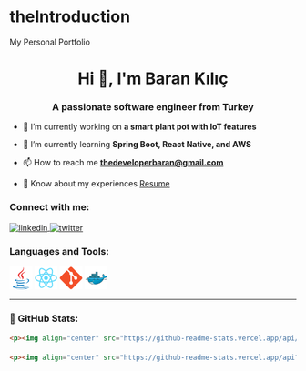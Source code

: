 # theIntroduction
My Personal Portfolio
<h1 align="center">Hi 👋, I'm Baran Kılıç</h1>
<h3 align="center">A passionate software engineer from Turkey</h3>

- 🔭 I’m currently working on **a smart plant pot with IoT features**

- 🌱 I’m currently learning **Spring Boot, React Native, and AWS**

- 📫 How to reach me **thedeveloperbaran@gmail.com**

- 📄 Know about my experiences [Resume](https://your-link.com)

<h3 align="left">Connect with me:</h3>
<p align="left">
<a href="https://linkedin.com/in/thedeveloperbaran" target="blank">
  <img align="center" src="https://cdn.jsdelivr.net/npm/simple-icons@v3/icons/linkedin.svg" alt="linkedin" height="30" width="40" />
</a>
<a href="https://twitter.com/thedeveloperbaran" target="blank">
  <img align="center" src="https://cdn.jsdelivr.net/npm/simple-icons@v3/icons/twitter.svg" alt="twitter" height="30" width="40" />
</a>
</p>

<h3 align="left">Languages and Tools:</h3>
<p align="left">
  <img src="https://raw.githubusercontent.com/devicons/devicon/master/icons/java/java-original.svg" alt="java" width="40" height="40"/>
  <img src="https://raw.githubusercontent.com/devicons/devicon/master/icons/react/react-original.svg" alt="react" width="40" height="40"/>
  <img src="https://raw.githubusercontent.com/devicons/devicon/master/icons/git/git-original.svg" alt="git" width="40" height="40"/>
  <img src="https://raw.githubusercontent.com/devicons/devicon/master/icons/docker/docker-original.svg" alt="docker" width="40" height="40"/>
</p>

---

### 🧮 GitHub Stats:
```md
<p><img align="center" src="https://github-readme-stats.vercel.app/api/top-langs?username=TheDeveloperBaran&show_icons=true&locale=en&layout=compact" alt="TheDeveloperBaran" /></p>

<p><img align="center" src="https://github-readme-stats.vercel.app/api?username=TheDeveloperBaran&show_icons=true&locale=en" alt="TheDeveloperBaran" /></p>
